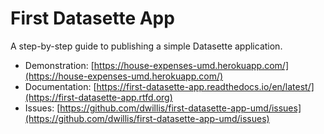 # First Datasette App
A step-by-step guide to publishing a simple Datasette application.

* Demonstration: [https://house-expenses-umd.herokuapp.com/](https://house-expenses-umd.herokuapp.com/)
* Documentation: [https://first-datasette-app.readthedocs.io/en/latest/](https://first-datasette-app.rtfd.org)
* Issues: [https://github.com/dwillis/first-datasette-app-umd/issues](https://github.com/dwillis/first-datasette-app-umd/issues)
